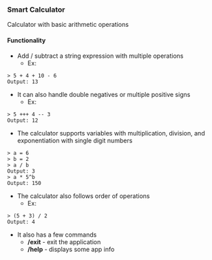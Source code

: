 ### Smart Calculator
Calculator with basic arithmetic operations

#### Functionality
* Add / subtract a string expression with multiple operations
  * Ex:
```console
> 5 + 4 + 10 - 6
Output: 13
```
* It can also handle double negatives or multiple positive signs
  * Ex: 
```console
> 5 +++ 4 -- 3
Output: 12
```
* The calculator supports variables with multiplication, division, and exponentiation with single digit numbers
```console
> a = 6
> b = 2
> a / b
Output: 3
> a * 5^b
Output: 150
```

* The calculator also follows order of operations
  * Ex:
```console
> (5 + 3) / 2
Output: 4
  ```

* It also has a few commands
  * **/exit** - exit the application
  * **/help** - displays some app info